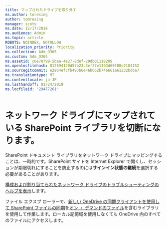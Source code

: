 ```yaml
---
title: マップされたドライブを取り外す
ms.author: toresing
author: tomresing
manager: scotv
ms.date: 12/17/2018
ms.audience: Admin
ms.topic: article
ROBOTS: NOINDEX, NOFOLLOW
localization_priority: Priority
ms.collection: Adm_O365
ms.custom: Adm_O365
ms.assetid: c6e78799-5baa-4e27-8def-29db01118209
ms.openlocfilehash: 812694120d57b23c3ef27e1193d60f88e2184152
ms.sourcegitcommit: e2864efcfb493b6e46b662b746661a61232bdba7
ms.translationtype: MT
ms.contentlocale: ja-JP
ms.lasthandoff: 01/24/2019
ms.locfileid: "29477261"
---
```

# <a name="sharepoint-libraries-mapped-to-network-drives-become-disconnected"></a>ネットワーク ドライブにマップされている SharePoint ライブラリを切断になります。

SharePoint ドキュメント ライブラリをネットワーク ドライブにマッピングすることは、一時的です。SharePoint サイトを Internet Explorer で開くし、セッションが期限切れにすることを防止するのには**サインイン状態の継続**を選択する必要があることがあります。 
  
[構成および割り当てられたネットワーク ドライブのトラブルシューティングのヘルプを表示](https://support.office.com/article/ef399c67-4578-4c3a-adbe-0b489084eabe.aspx)します。
  
ファイル エクスプ ローラーで、[新しい OneDrive の同期クライアントを使用して SharePoint ファイルの同期](https://support.office.com/article/6de9ede8-5b6e-4503-80b2-6190f3354a88.aspx)を[オン ・ デマンドのファイル](https://support.office.com/article/0e6860d3-d9f3-4971-b321-7092438fb38e.aspx)を含むライブラリを使用して作業します。ローカル記憶域を使用しなくても OneDrive 内のすべてのファイルにアクセスします。
  

